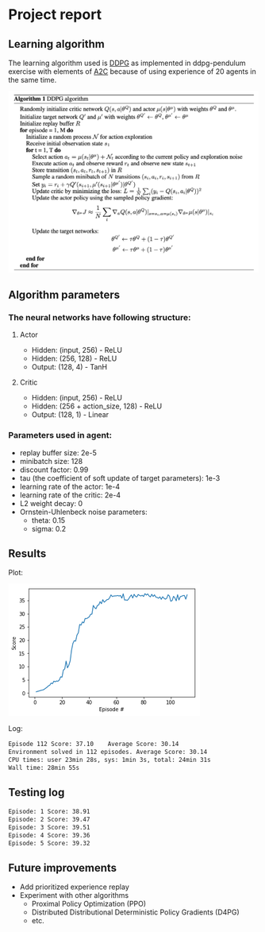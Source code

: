 # Project report

## Learning algorithm

The learning algorithm used is [DDPG](https://arxiv.org/abs/1509.02971) as implemented in ddpg-pendulum exercise with elements of [A2C](https://arxiv.org/abs/1806.06914) because of using experience of 20 agents in the same time.

![results](images/algorithm.png)

## Algorithm parameters

### The neural networks have following structure:

1. Actor

	- Hidden: (input, 256) - ReLU
	- Hidden: (256, 128) - ReLU
	- Output: (128, 4) - TanH

2. Critic

	- Hidden: (input, 256) - ReLU
	- Hidden: (256 + action_size, 128) - ReLU
	- Output: (128, 1) - Linear

### Parameters used in agent:

- replay buffer size: 2e-5
- minibatch size: 128
- discount factor: 0.99
- tau (the coefficient of soft update of target parameters): 1e-3
- learning rate of the actor: 1e-4 
- learning rate of the critic: 2e-4
- L2 weight decay: 0
- Ornstein-Uhlenbeck noise parameters: 
	- theta: 0.15
	- sigma: 0.2

## Results

Plot:

![results](images/plot.png)

Log:

```
Episode 112	Score: 37.10	Average Score: 30.14
Environment solved in 112 episodes. Average Score: 30.14
CPU times: user 23min 28s, sys: 1min 3s, total: 24min 31s
Wall time: 28min 55s
```

## Testing log

```
Episode: 1 Score: 38.91
Episode: 2 Score: 39.47
Episode: 3 Score: 39.51
Episode: 4 Score: 39.36
Episode: 5 Score: 39.32
```

## Future improvements

- Add prioritized experience replay
- Experiment with other algorithms
    - Proximal Policy Optimization (PPO) 
    - Distributed Distributional Deterministic Policy Gradients (D4PG)
    - etc.
